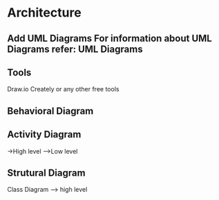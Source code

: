 # Architecture

## Add UML Diagrams For information about UML Diagrams refer: UML Diagrams

## Tools

Draw.io Creately or any other free tools

## Behavioral Diagram

## Activity Diagram

->High level 
-->Low level

## Strutural Diagram
Class Diagram
   --> high level 
